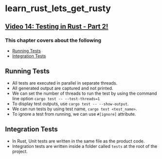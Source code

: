 # learn_rust_lets_get_rusty

## [Video 14: Testing in Rust - Part 2!](https://www.youtube.com/watch?v=-L4nKAlmH3M&list=PLai5B987bZ9CoVR-QEIN9foz4QCJ0H2Y8&index=14)

### This chapter covers about the following

- [Running Tests](#running-tests)
- [Integration Tests](#integration-tests)

## Running Tests

- All tests are executed in parallel in separate threads.
- All generated output are captured and not printed.
- We can set the number of threads to run the test by using the command line option `cargo test -- --test-threads=1`
- To display test outputs, use `cargo test -- --show-output`.
- We can run tests by using test name, `cargo test <test_name>`.
- To ignore a test from running, we can use `#[ignore]` attribute.

## Integration Tests

- In Rust, Unit tests are written in the same file as the product code.
- Integration tests are written inside a folder called `tests` at the root of the project.
